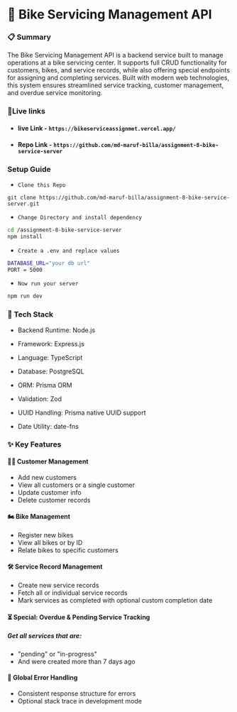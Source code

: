 # 🚀 Bike Servicing Management API
### 📋 Summary

The Bike Servicing Management API is a backend service built to manage operations at a bike servicing center. It supports full CRUD functionality for customers, bikes, and service records, while also offering special endpoints for assigning and completing services. Built with modern web technologies, this system ensures streamlined service tracking, customer management, and overdue service monitoring.
### 🔗Live links
- #### live Link - `https://bikeserviceassignmet.vercel.app/`
- #### Repo Link - `https://github.com/md-maruf-billa/assignment-8-bike-service-server`

### Setup Guide
- `Clone this Repo`
```
git clone https://github.com/md-maruf-billa/assignment-8-bike-service-server.git
```
- `Change Directory and install dependency`
```bash
cd /assignment-8-bike-service-server
npm install
```
- `Create a .env and replace values`
```bash
DATABASE_URL="your db url"
PORT = 5000
```

- `Now run your server`
```bash
npm run dev
```
### 🧰 Tech Stack

- Backend Runtime: Node.js

- Framework: Express.js

- Language: TypeScript

- Database: PostgreSQL

- ORM: Prisma ORM

- Validation: Zod

- UUID Handling: Prisma native UUID support

- Date Utility: date-fns

### ✨ Key Features
#### 🧑‍💼 Customer Management

- Add new customers
- View all customers or a single customer
- Update customer info
- Delete customer records

#### 🏍️ Bike Management

- Register new bikes
- View all bikes or by ID
- Relate bikes to specific customers

#### 🛠️ Service Record Management

- Create new service records
- Fetch all or individual service records
- Mark services as completed with optional custom completion date

#### ⏳ Special: Overdue & Pending Service Tracking

##### Get all services that are:

- "pending" or "in-progress"
- And were created more than 7 days ago

#### 🧯 Global Error Handling

- Consistent response structure for errors
- Optional stack trace in development mode